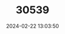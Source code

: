 ---
title: "30539"
category: "Diospyros egrettarum"
draft: false
date: 2024-02-22 13:03:50
languages:
  French: ["Bois d'ébène de l'île aux Aigrettes"]
---